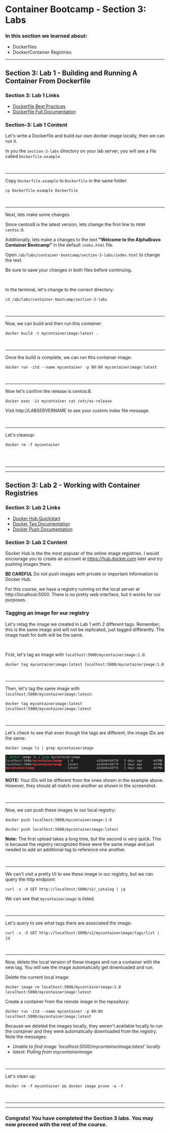 # Container Bootcamp - Section 3: Labs

### In this section we learned about:

* Dockerfiles
* Docker/Container Registries

___

## Section 3: Lab 1 - Building and Running A Container From Dockerfile

### Section 3: Lab 1 Links

* [Dockerfile Best Practices](https://docs.docker.com/engine/reference/builder/)
* [Dockerfile Full Documentation](https://docs.docker.com/engine/reference/builder/)


### Section-3: Lab 1 Content

Let's write a Dockerfile and build our own docker image locally, then we can run it.

In you the `section-3-labs` directory on your lab server, you will see a file called `Dockerfile.example`.


<br />

-----

Copy `Dockerfile.example` to `Dockerfile` in the same folder:

```
cp Dockerfile.example Dockerfile
```

<br />

-----

Next, lets make some changes.

Since centos8 is the latest version, lets change the first line to `FROM centos:8`.

Additionally, lets make a changes to the text **"Welcome to the AlphaBravo Container Bootcamp"** in the default `index.html` file. 

Open `/ab/labs/container-bootcamp/section-3-labs/index.html` to change the text.

Be sure to save your changes in both files before continuing.

<br />

In the terminal, let's change to the correct directory:

```
cd /ab/labs/container-bootcamp/section-3-labs
```

<br />

-----

Now, we can build and then run this container:

```
docker build -t mycontainerimage:latest .
```

<br />

-----

Once the build is complete, we can run this container image:

```
docker run -itd --name mycontainer -p 80:80 mycontainerimage:latest
```

<br />

-----

Now let's confirm the release is centos:8.

```
docker exec -it mycontainer cat /etc/os-release
```

Visit http://LABSERVERNAME to see your custom index file message.

<br />

-----

Let's cleanup:

```
docker rm -f mycontainer
```

<br />
<br />

-----
-----

## Section 3: Lab 2 - Working with Container Registries

### Section 3: Lab 2 Links

* [Docker Hub Quickstart](https://docs.docker.com/docker-hub/)
* [Docker Tag Documentation](https://docs.docker.com/engine/reference/commandline/tag/)
* [Docker Push Documentation](https://docs.docker.com/engine/reference/commandline/push/)

### Section 3: Lab 2 Content

Docker Hub is the the most popular of the online image registries. I would encourage you to create an account at https://hub.docker.com later and try pushing images there.

**BE CAREFUL** Do not push images with private or important information to Docker Hub.

For this course, we have a registry running on the local server at http://localhost:5000. There is no pretty web interface, but it works for our purposes.

### Tagging an image for our registry

Let's retag the image we created in Lab 1 with 2 different tags. Remember, this is the same image and will not be replicated, just tagged differently. The image hash for both will be the same.

<br />


First, let's tag an image with `localhost:5000/mycontainerimage:1.0`:

```
docker tag mycontainerimage:latest localhost:5000/mycontainerimage:1.0
```

<br />

-----

Then, let's tag the same image with `localhost:5000/mycontainerimage:latest`:

```
docker tag mycontainerimage:latest localhost:5000/mycontainerimage:latest
```

<br />

-----

Let's check to see that even though the tags are different, the image IDs are the same: 

```
docker image ls | grep mycontainerimage
```
![Image IDs are the same](./images/container-images.png)

**NOTE:** Your IDs will be different from the ones shown in the example above. However, they should all match one another as shown in the screenshot.

<br />

-----

Now, we can push these images to our local registry:

```
docker push localhost:5000/mycontainerimage:1.0
```

```
docker push localhost:5000/mycontainerimage:latest
```

**Note:** The first upload takes a long time, but the second is very quick. This is because the registry recognized these were the same image and just needed to add an additional tag to reference one another.


<br />

-----

We can't visit a pretty UI to see these image in our registry, but we can query the http endpoint:

```
curl -s -X GET http://localhost:5000/v2/_catalog | jq
```
We can see that `mycontainerimage` is listed.

<br />

-----

Let's query to see what tags there are associated the image:

```
curl -s -X GET http://localhost:5000/v2/mycontainerimage/tags/list | jq
```

<br />

-----

Now, delete the local version of these images and run a container with the new tag. You will see the image automatically get downloaded and run.

Delete the current local image:

```
docker image rm localhost:5000/mycontainerimage:1.0 localhost:5000/mycontainerimage:latest
```

Create a container from the remote image in the repository:

```
docker run -itd --name mycontainer -p 80:80 localhost:5000/mycontainerimage:latest
```
Because we deleted the images locally, they weren't available locally to run the container and they were automatically downloaded from the registry. Note the messages: 

* *Unable to find image 'localhost:5000/mycontainerimage:latest' locally*
* *latest: Pulling from mycontainerimage*


<br />

-----

Let's clean up:

```
docker rm -f mycontainer && docker image prune -a -f
```


<br />

-----
-----

### Congrats! You have completed the Section 3 labs. You may now proceed with the rest of the course.

